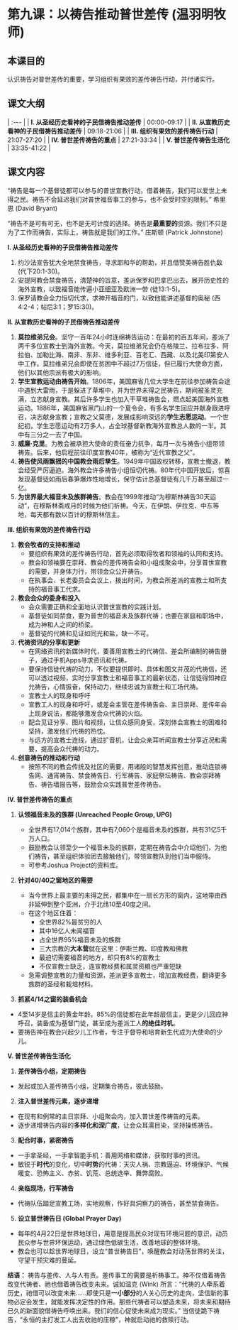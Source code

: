 # 第九课：以祷告推动普世差传 (温羽明牧师)

## 本课目的
认识祷告对普世差传的重要，学习组织有果效的差传祷告行动，并付诸实行。

## 课文大纲
| :--- |
| **I. 从圣经历史看神的子民借祷告推动差传** | 00:00-09:17 |
| **II. 从宣教历史看神的子民借祷告推动差传** | 09:18-21:06 |
| **III. 组织有果效的差传祷告行动** | 21:07-27:20 |
| **IV. 普世差传祷告的重点** | 27:21-33:34 |
| **V. 普世差传祷告生活化** | 33:35-41:22 |

## 课文内容

“祷告是每一个基督徒都可以参与的普世宣教行动，借着祷告，我们可以爱世上未得之民。祷告不会延迟我们对普世福音事工的参与，也不会受时空的限制。” 希里恩 (David Bryant)

“祷告不是可有可无，也不是无可计度的选择。祷告是**最重要的**资源。我们不只是为了工作而祷告，实际上，祷告就是我们的工作。” 庄斯顿 (Patrick Johnstone)

**I. 从圣经历史看神的子民借祷告推动差传**
1. 约沙法宣告犹大全地禁食祷告，寻求耶和华的帮助，并且借赞美祷告胜仇敌 (代下20:1-30)。
2. 安提阿教会禁食祷告，清楚神的旨意，差派保罗和巴拿巴出去，展开历史性的海外宣教，以致福音能传遍小亚细亚及欧洲一带 (徒13:1-5)。
3. 保罗请教会全力恒切代求，求神开福音的门，以致他能讲述基督的奥秘 (西4:2-4；帖后3:1；罗15:30)。

**II. 从宣教历史看神的子民借祷告推动差传**
1. **莫拉维弟兄会**。坚守一百年24小时连绵祷告运动：在最初的百五年间，差派了两千多位宣教士到海外宣教。今天，莫拉维弟兄会仍在格陵兰、拉布拉多、阿拉伯、加勒比海、南非、东非、维多利亚、百老汇、西藏、以及北美印第安人中工作。莫拉维弟兄会即使在贫困中不超过7万信徒，但已履行大使命方面，他们以其他宗派有极大的影响。
2. **学生宣教运动由祷告开始**。1806年，美国麻省几位大学生在前往参加祷告会途中遇到大雷雨，于是躲进了草堆中，并为世界未得之民祷告，期间被圣灵充满，立志献身宣教。其后许多学生也加入干草堆祷告会，燃点起美国海外宣教运动。1886年，美国麻省黑门山的一个夏令会，有多名学生回应并献身跟进呼召，决志献身宣教；宣教之父莫德，发展成影响深远的**学生志愿运动**。一个世纪初，学生志愿运动有2万多人，占全球基督新教海外宣教总人数的一半。其中有三分之一去了中国。
3. **威廉·克里**。为教会被承担大使命的责任奋力抗争，每月一次与祷告小组带领祷告。后来，他启程前往印度宣教40年，被称为“近代宣教之父”。
4. **祷告使风雨飘摇的中国教会雨后孳生**。1949年中国政权转移，宣教士撤退，教会经受严厉逼迫。海外教会许多祷告小组恒切代祷。80年代中国开放后，惊喜发现基督徒如雨后春笋爆炸性地增长，保守估计总基督徒有几千万甚至超过一亿。
5. **为世界最大福音未及族群祷告**。教会在1999年推动“为穆斯林祷告30天运动”，在穆斯林斋戒月的时候为他们祈祷。今天，在伊朗、伊拉克、中东等地，每天都有数以百计的穆斯林信主。

**III. 组织有果效的差传祷告行动**
1. **教会牧者的支持和推动**
    * 要组织有果效的差传祷告行动，首先必须取得牧者和领袖的认同和支持。
    * 教会和领袖要在崇拜、教会的差传祷告会和小组成聚会中，分享普世宣教的需要，并身体力行，带领会众公开祷告。
    * 在执事会、长老委员会会议上，拨出时间，为教会所差派的宣教士和所支持的福音事工代求。
2. **教会会众的委身和投入**
    * 会众需要正确和全面地认识普世宣教的实践计划。
    * 基督徒如同禁食，要为普世的福音未及族群代祷；也要在家庭和职场中，成为神和人之间的桥梁。
    * 基督徒的代祷和见证如同光和盐，缺一不可。
3. **代祷资讯的分享和更新**
    * 在网络资讯的新媒体时代，要善用宣教士的代祷信、差会所编制的祷告册子，通过手机Apps寻求资讯和代祷。
    * 要保持信徒代祷的动力，不仅要提供即时、具体和图文并茂的代祷信，还可以透过视频，实时分享宣教士和福音事工的最新状态，让信徒得知神应允祷告，心情振奋，保持动力，继续忠诚为宣教士和工场代祷。
    * 宣教士人的现身和呼吁
    * 宣教工人的现身和呼吁，或差会主管在差传祷告会、主日崇拜、差传年会上现身说法，都能够激发会众代祷的火焰。
    * 配合见证分享、图片和视频，让信众感同身受，深刻体会宣教士的困难和坚持，激发他们代祷的热忱。
    * 与远方的宣教士连线，通过扩音机，让会众亲耳听闻宣教士分享近况和需要，提高会众代祷的动力。
4. **创意祷告的推动和行动**
    * 按照不同的教会传统及社区的需要，用诸般的智慧发挥创意，推动连锁祷告网、通宵祷告、禁食祷告日、行军祷告、家庭祭坛祷告、教会崇拜祷告、祷告墙报告等，鼓励会众实践普世差传祷告。

**IV. 普世差传祷告的重点**
1. **认领福音未及的族群 (Unreached People Group, UPG)**
    * 全世界有17,014个族群，其中有7,060个是福音未及的族群，共有31亿5千万人口。
    * 鼓励教会认领至少一个福音未及的族群，定期在祷告会中介绍他们，为他们祷告，甚至组织体验团去接触他们，带领宣教队到他们当中服侍。
    * 可参考Joshua Project的资料库。
2. **针对40/40之窗地区的需要**
    * 当今世界上最主要的未得之民，都集中在一扇长方形的窗内，这地带由西非延伸到整个亚洲，介于北纬10至40度之间。
    * 在这个地区住着：
        * 全世界82%最贫穷的人
        * 其中16亿人未闻福音
        * 占全世界95%福音未及的族群
        * 三大宗教的**大本营**就在这里：伊斯兰教、印度教和佛教
        * 最迫切需要福音的地方，却只有8%的宣教士
        * 不仅宣教士缺乏，连宣教经费和属灵资粮也严重短缺
    * 急需调整宣教的力量和资源，差派更多宣教士，增加宣教经费，翻译更多族群的圣经和栽培材料。

3. **抓紧4/14之窗的装备机会**
* 4至14岁是信主的黄金年龄。85%的信徒都在此年龄层信主，更是少儿回应神呼召，装备成为基督门徒，甚至成为差派工人**的绝佳时机**。
* 要祷告神在教会兴起少儿工作者，专注于督导和培育新生代成为大使命的少儿。

**V. 普世差传祷告生活化**
1. **差传祷告小组，定期祷告**
* 发起或加入差传祷告小组，定期集合祷告，彼此鼓励。
2. **注入普世差传元素，逐步递增**
* 在现有和例常的主日崇拜、小组聚会内，加入普世差传祷告的元素。
* 逐步递增祷告内容的**多样化和深广度**，让会众耳濡目染，坚持操练祷告。
3. **配合时事，紧密祷告**
* 一手拿圣经，一手拿智能手机：善用网络和媒体，获取时事的资讯。
* 敏锐于**时代**的变化，切中**时势**的代祷：天灾人祸、宗教逼迫、环境保护、气候暖变、恐怖主义、赤贫、饥荒、总统选举、舞弊腐败。
4. **亲临现场，行军祷告**
* 代祷队伍踏足宣教工场，实地观察，作好具洞察力的祷告，甚至禁食祷告。
5. **设立普世祷告日 (Global Prayer Day)**
* 每年的4月22日是世界地球日，用意是提高民众对现有环境问题的意识，动员民众参与世界环保运动，通过绿色低碳生活，改善地球的整体环境。
* 教会也可以趁世界地球日，设立“普世祷告日”，唤醒教会对动荡世界的关注，守望干预灾难的蔓延。

**结语：**
祷告与差传、人与人有责。差传事工的需要是祈祷事工。神不仅借着祷告改变代祷者、祂也借着祷告改变未来。诚如温克 (Wink) 所言：“代祷的人牵系着历史，祂借可以改变未来......即使只是**一小部分**的人关心历史的走向，坚信新的事物必定会发生，就能发挥决定性的作用。那些代祷者可以塑造未来，将未来和期待已久的新面貌借祷告呼唤出来。我们的信心促使未来成为现实。” 当信徒跪下祷告，“永恒的主打发工人出去收祂的庄稼”，神就启动祂的救赎行动。
